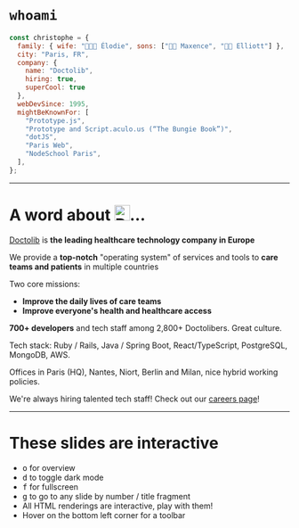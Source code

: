 # `whoami`

```js
const christophe = {
  family: { wife: "👩🏻‍🦰 Élodie", sons: ["👦🏻 Maxence", "👦🏻 Elliott"] },
  city: "Paris, FR",
  company: {
    name: "Doctolib",
    hiring: true,
    superCool: true
  },
  webDevSince: 1995,
  mightBeKnownFor: [
    "Prototype.js",
    "Prototype and Script.aculo.us (“The Bungie Book”)",
    "dotJS",
    "Paris Web",
    "NodeSchool Paris",
  ],
};
```

---

# A word about <img src="/logo-doctolib.png" alt="Doctolib" style="height: 1em; margin: 0; padding: 0; display: inline;" />…

[Doctolib](https://www.doctolib.fr/) is **the leading healthcare technology company in Europe**

We provide a **top-notch** "operating system" of services and tools to **care teams and patients** in multiple countries

Two core missions:

- **Improve the daily lives of care teams**
- **Improve everyone's health and healthcare access**

**700+ developers** and tech staff among 2,800+ Doctolibers. Great culture.

Tech stack: Ruby / Rails, Java / Spring Boot, React/TypeScript, PostgreSQL, MongoDB, AWS.

Offices in Paris (HQ), Nantes, Niort, Berlin and Milan, nice hybrid working policies.

We're always hiring talented tech staff! Check out our [careers page](https://careers.doctolib.com/tech-doctolib/)!

---

# These slides are interactive

- <kbd>o</kbd> for overview
- <kbd>d</kbd> to toggle dark mode
- <kbd>f</kbd> for fullscreen
- <kbd>g</kbd> to go to any slide by number / title fragment
- All HTML renderings are interactive, play with them!
- Hover on the bottom left corner for a toolbar
